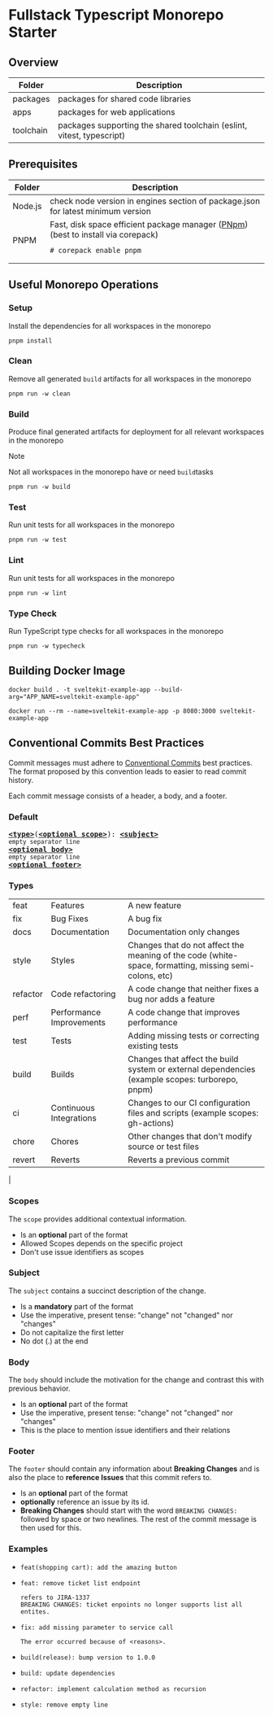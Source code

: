# Fullstack Typescript Monorepo Starter

## Overview

| Folder    | Description                                                           |
|-----------|-----------------------------------------------------------------------|
| packages  | packages for shared code libraries                                    |
| apps      | packages for web applications                                         |
| toolchain | packages supporting the shared toolchain (eslint, vitest, typescript) |

## Prerequisites

| Folder  | Description                                                                                                                                                  |
|---------|--------------------------------------------------------------------------------------------------------------------------------------------------------------|
| Node.js | check node version in engines section of package.json for latest minimum version                                                                             |
| PNPM    | Fast, disk space efficient package manager ([PNpm](https://pnpm.io)) <br>(best to install via corepack) <pre lang="shell"><code># corepack enable pnpm</pre> |

## Useful Monorepo Operations

### Setup

Install the dependencies for all workspaces in the monorepo

```shell
pnpm install
```

### Clean

Remove all generated `build` artifacts for all workspaces in the monorepo

```shell
pnpm run -w clean
```

### Build

Produce final generated artifacts for deployment for all relevant workspaces in the monorepo
> [!NOTE]
> Not all workspaces in the monorepo have or need `build`tasks

```shell
pnpm run -w build
```

### Test

Run unit tests for all workspaces in the monorepo

```shell
pnpm run -w test
```

### Lint

Run unit tests for all workspaces in the monorepo

```shell
pnpm run -w lint
```

### Type Check

Run TypeScript type checks for all workspaces in the monorepo

```shell
pnpm run -w typecheck
```

## Building Docker Image
```shell
docker build . -t sveltekit-example-app --build-arg="APP_NAME=sveltekit-example-app"
```
```shell
docker run --rm --name=sveltekit-example-app -p 8080:3000 sveltekit-example-app
```

## Conventional Commits Best Practices

Commit messages must adhere to [Conventional Commits](https://www.conventionalcommits.org/) best practices. The format
proposed by this convention leads to easier to read
commit history.

Each commit message consists of a header, a body, and a footer.

### Default

<pre>
<b><a href="#types">&lt;type&gt;</a></b>(<b><a href="#scopes">&lt;optional scope&gt;</a></b>): <b><a href="#subject">&lt;subject&gt;</a></b>
<sub>empty separator line</sub>
<b><a href="#body">&lt;optional body&gt;</a></b>
<sub>empty separator line</sub>
<b><a href="#footer">&lt;optional footer&gt;</a></b>
</pre>

### Types

|          |                          |                                                                                                        |
|----------|--------------------------|--------------------------------------------------------------------------------------------------------|
| feat     | Features                 | A new feature                                                                                          |
| fix      | Bug Fixes                | A bug fix                                                                                              |
| docs     | Documentation            | Documentation only changes                                                                             |
| style    | Styles                   | Changes that do not affect the meaning of the code (white-space, formatting, missing semi-colons, etc) |
| refactor | Code refactoring         | A code change that neither fixes a bug nor adds a feature                                              |
| perf     | Performance Improvements | A code change that improves performance                                                                |
| test     | Tests                    | Adding missing tests or correcting existing tests                                                      |
| build    | Builds                   | Changes that affect the build system or external dependencies (example scopes: turborepo, pnpm)        |
| ci       | Continuous Integrations  | Changes to our CI config­uration files and scripts (example scopes: gh-actions)                        |
| chore    | Chores                   | Other changes that don't modify source or test files                                                   |
| revert   | Reverts                  | Reverts a previous commit                                                                              |
|

### Scopes

The `scope` provides additional contextual information.

* Is an **optional** part of the format
* Allowed Scopes depends on the specific project
* Don't use issue identifiers as scopes

### Subject

The `subject` contains a succinct description of the change.

* Is a **mandatory** part of the format
* Use the imperative, present tense: "change" not "changed" nor "changes"
* Do not capitalize the first letter
* No dot (.) at the end

### Body

The `body` should include the motivation for the change and contrast this with previous behavior.

* Is an **optional** part of the format
* Use the imperative, present tense: "change" not "changed" nor "changes"
* This is the place to mention issue identifiers and their relations

### Footer

The `footer` should contain any information about **Breaking Changes** and is also the place to **reference Issues**
that this commit refers to.

* Is an **optional** part of the format
* **optionally** reference an issue by its id.
* **Breaking Changes** should start with the word `BREAKING CHANGES:` followed by space or two newlines. The rest of the
  commit message is then used for this.

### Examples

* ```
  feat(shopping cart): add the amazing button
  ```
* ```
  feat: remove ticket list endpoint
  
  refers to JIRA-1337
  BREAKING CHANGES: ticket enpoints no longer supports list all entites.
  ```
* ```
  fix: add missing parameter to service call
  
  The error occurred because of <reasons>.
  ```
* ```
  build(release): bump version to 1.0.0
  ```
* ```
  build: update dependencies
  ```
* ```
  refactor: implement calculation method as recursion
  ```
* ```
  style: remove empty line
  ```
